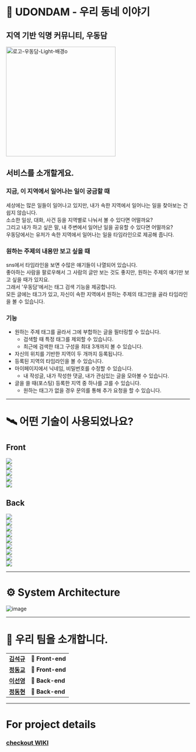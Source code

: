 # 📰 UDONDAM - 우리 동네 이야기
## 지역 기반 익명 커뮤니티, 우동담

<img width="300" alt="로고-우동담-Light-배경o" src="https://user-images.githubusercontent.com/87490361/143793771-ab32461e-2a76-4f2b-b96f-55241c2a9d98.png">

## 서비스를 소개할게요.

### 지금, 이 지역에서 일어나는 일이 궁금할 때
세상에는 많은 일들이 일어나고 있지만, 내가 속한 지역에서 일어나는 일을 찾아보는 건 쉽지 않습니다.   
소소한 일상, 대화, 사건 등을 지역별로 나눠서 볼 수 있다면 어떨까요?   
그리고 내가 하고 싶은 말, 내 주변에서 일어난 일을 공유할 수 있다면 어떨까요?   
우동담에서는 유저가 속한 지역에서 일어나는 일을 타임라인으로 제공해 줍니다.

### 원하는 주제의 내용만 보고 싶을 때
sns에서 타임라인을 보면 수많은 얘기들이 나열되어 있습니다.   
좋아하는 사람을 팔로우해서 그 사람의 글만 보는 것도 좋지만, 원하는 주제의 얘기만 보고 싶을 때가 있지요.   
그래서 '우동담'에서는 태그 검색 기능을 제공합니다.   
모든 글에는 태그가 있고, 자신이 속한 지역에서 원하는 주제의 태그만을 골라 타임라인을 볼 수 있습니다.


### 기능
* 원하는 주제 태그를 골라서 그에 부합하는 글을 필터링할 수 있습니다.
  * 검색할 때 특정 태그를 제외할 수 있습니다.
  * 최근에 검색한 태그 구성을 최대 3개까지 볼 수 있습니다.
* 자신의 위치를 기반한 지역이 두 개까지 등록됩니다.
* 등록된 지역의 타임라인을 볼 수 있습니다.
* 마이페이지에서 닉네임, 비밀번호를 수정할 수 있습니다.
  * 내 작성글, 내가 작성한 댓글, 내가 관심있는 글을 모아볼 수 있습니다.
* 글을 쓸 때(포스팅) 등록한 지역 중 하나를 고를 수 있습니다.
  * 원하는 태그가 없을 경우 문의를 통해 추가 요청을 할 수 있습니다.

***
# 🛰 어떤 기술이 사용되었나요?
## Front
![](https://img.shields.io/badge/FRONT-Typescript-007ACC?style=for-the-badge&logo=TypeScript)   
![](https://img.shields.io/badge/FRONT-React-61DAFB?style=for-the-badge&logo=React)   
![](https://img.shields.io/badge/FRONT-Redux-764ABC?style=for-the-badge&logo=Redux)   
![](https://img.shields.io/badge/Front-Font_Awsome-2e4665?style=for-the-badge&logo=Font-Awesome)   
![](https://img.shields.io/badge/Front-Axios-6236FF?style=for-the-badge) 


## Back
![](https://img.shields.io/badge/BACK-Node.js-339933?style=for-the-badge&logo=Node.js)   
![](https://img.shields.io/badge/BACK-Nodemailer-31C954?style=for-the-badge)   
![](https://img.shields.io/badge/BACK-Express-000000?style=for-the-badge&logo=Express)   
![](https://img.shields.io/badge/BACK-JSON%20Web%20Tokens-000000?style=for-the-badge&logo=JSON%20Web%20Tokens)   
![](https://img.shields.io/badge/BACK-Sequelize-52B0E7?style=for-the-badge&logo=Sequelize)   
![](https://img.shields.io/badge/BACK-mysql-4479A1?style=for-the-badge&logo=mysql)   
![](https://img.shields.io/badge/BACK-PM2-2B037A?style=for-the-badge&logo=PM2)   
![](https://img.shields.io/badge/BACK-Axios-6236FF?style=for-the-badge)   
![](https://img.shields.io/badge/BACK-Amazon_AWS-232F3E?style=for-the-badge&logo=Amazon-AWS)   

***
# ⚙️ System Architecture
![image](https://user-images.githubusercontent.com/87490361/146557427-bd69f7b8-a5a1-4692-8622-4ea6a9cdc369.png)

***
# 📢 우리 팀을 소개합니다.
<table>
  <tbody>
    <tr>
      <td align="center">
       <a href="https://github.com/ksg9482"><strong>김석규</strong></a>
        <br>
      </td>
      <td>
        <strong>🚩 Front-end</strong>
      </td>
    </tr>
     <tr>
      <td align="center">
        <a href="https://github.com/wjdehdry3"><strong>정동교</strong></a>
        <br>
      </td>
      <td>
        <strong>🚩 Front-end</strong>
      </td>
    </tr>
      <td align="center">
        <a href="https://github.com/bombamong"><strong>이선영</strong></a>
        <br>
      </td>
      <td>
        <strong>🏁 Back-end</strong>
      </td>
    </tr>
    <tr>
      <td align="center">
        <a href="https://github.com/Kyung-Douhyun"><strong>정동현</stronf></a>
        <br>
      </td>
      <td>
        <strong>🏁 Back-end</strong>
      </td>
    </tr>
    <tr>
  </tbody>
</table>

***
# For project details

### [checkout WIKI](https://github.com/codestates/UDONDAM/wiki)
